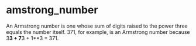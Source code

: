 # amstrong_number
An Armstrong number is one whose sum of digits raised to the power three equals the number itself. 371, for example, is an Armstrong number because 3**3 + 7**3 + 1**3 = 371.
